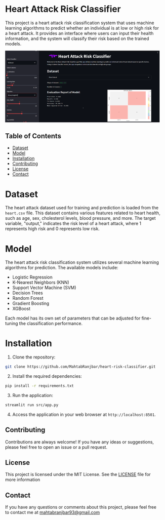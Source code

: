 
# Heart Attack Risk Classifier
This project is a heart attack risk classification system that uses machine learning algorithms to predict whether an individual is at low or high risk for a heart attack. It provides an interface where users can input their health information, and the system will classify their risk based on the trained models.

<img src="./images/app-demo.png" alt="drawing" width="500"/>

## Table of Contents 
- [Dataset](#dataset)
- [Model](#model)
- [Installation](#installation)
- [Contributing](#contributing)
- [License](#license)
- [Contact](#contact)

# Dataset
The heart attack dataset used for training and prediction is loaded from the `heart.csv` file. This dataset contains various features related to heart health, such as age, sex, cholesterol levels, blood pressure, and more. The target variable, "output," indicates the risk level of a heart attack, where 1 represents high risk and 0 represents low risk.

# Model
The heart attack risk classification system utilizes several machine learning algorithms for prediction. The available models include:

- Logistic Regression
- K-Nearest Neighbors (KNN)
- Support Vector Machine (SVM)
- Decision Trees
- Random Forest
- Gradient Boosting
- XGBoost

Each model has its own set of parameters that can be adjusted for fine-tuning the classification performance.
  
# Installation

1. Clone the repository:
```bash
git clone https://github.com/MahtabRanjbar/heart-risk-classifier.git
```

2. Install the required dependencies:

  ```bash
  pip install -r requirements.txt
  ```

3. Run the application:
```bash
streamlit run src/app.py
```

4. Access the application in your web browser at `http://localhost:8501`.

## Contributing
Contributions are always welcome! If you have any ideas or suggestions, please feel free to open an issue or a pull request.

## License
This project is licensed under the MIT License. See the [LICENSE](LICENSE) file for more information


## Contact
If you have any questions or comments about this project, please feel free to contact me at mahtabranjbar93@gmail.com





